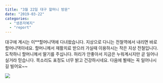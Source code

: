 ```yaml
---
title: "3월 22일 대구 할머니 방문"
date: "2019-03-22"
categories: 
  - "생존자복지"
  - "report"
---
```


대구에 계시는 이\*\*할머니댁에 다녀왔습니다. 지상으로 다니는 전철역에서 내리면 바로 할머니댁이네요. 할머니께서 재활치료 받으러 가실때 이용하시는 작은 지상 전철입니다. 도착하니 할머니께서 딸기를 주십니다. 허리가 안좋아서 지금은 누워계시지만 곧 일어나실거라 믿습니다. 목소리도 표정도 너무 밝고 건강하시네요. 다음에 뵐때는 꼭 일어나시길 빌어요~~

![](https://womenandwar.net/kr/wp-content/uploads/2019/03/사진-1-169x300.jpg)
